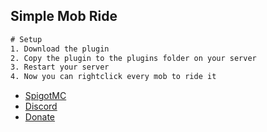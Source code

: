 ## Simple Mob Ride
```xml
# Setup
1. Download the plugin
2. Copy the plugin to the plugins folder on your server
3. Restart your server
4. Now you can rightclick every mob to ride it
```

- [SpigotMC](soon...)
- [Discord](https://discord.gg/ahxyCMT8bM)
- [Donate](https://www.paypal.com/donate/?hosted_button_id=9WKETML4G9JHE)
